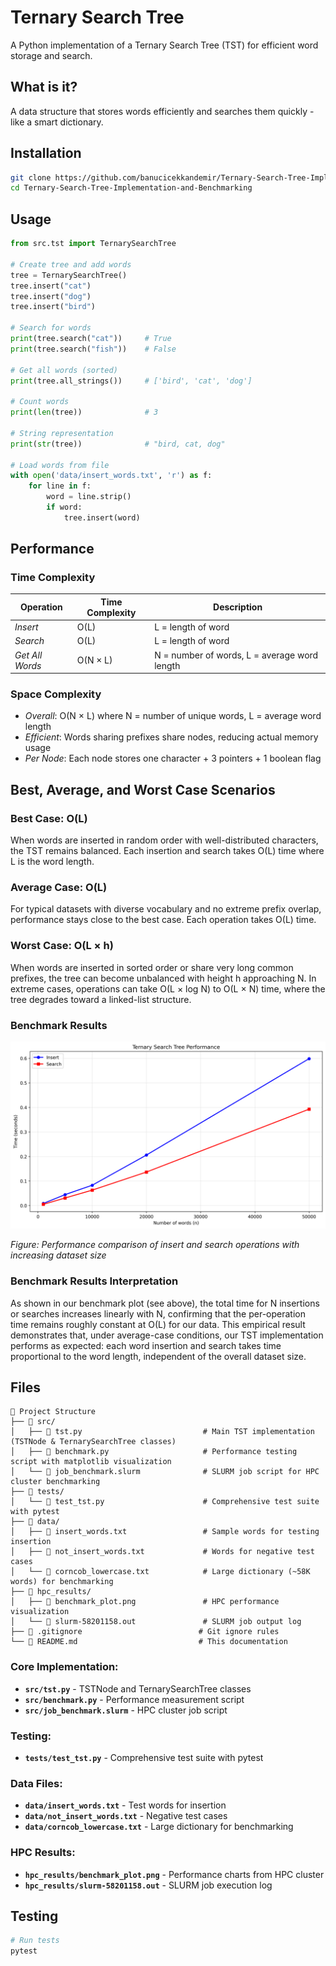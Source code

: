 # Ternary Search Tree

A Python implementation of a Ternary Search Tree (TST) for efficient word storage and search.

## What is it?

A data structure that stores words efficiently and searches them quickly - like a smart dictionary.


## Installation

```bash
git clone https://github.com/banucicekkandemir/Ternary-Search-Tree-Implementation-and-Benchmarking/tree/main
cd Ternary-Search-Tree-Implementation-and-Benchmarking
```
## Usage

```python
from src.tst import TernarySearchTree

# Create tree and add words
tree = TernarySearchTree()
tree.insert("cat")
tree.insert("dog")
tree.insert("bird")

# Search for words
print(tree.search("cat"))     # True
print(tree.search("fish"))    # False

# Get all words (sorted)
print(tree.all_strings())     # ['bird', 'cat', 'dog']

# Count words
print(len(tree))              # 3

# String representation
print(str(tree))              # "bird, cat, dog"

# Load words from file
with open('data/insert_words.txt', 'r') as f:
    for line in f:
        word = line.strip()
        if word:
            tree.insert(word)
```
## Performance

### Time Complexity
| Operation | Time Complexity | Description |
|-----------|----------------|-------------|
| *Insert* | O(L) | L = length of word |
| *Search* | O(L) | L = length of word |
| *Get All Words* | O(N × L) | N = number of words, L = average word length |

### Space Complexity
- *Overall*: O(N × L) where N = number of unique words, L = average word length
- *Efficient*: Words sharing prefixes share nodes, reducing actual memory usage
- *Per Node*: Each node stores one character + 3 pointers + 1 boolean flag

## Best, Average, and Worst Case Scenarios

### Best Case: O(L)
When words are inserted in random order with well-distributed characters, the TST remains balanced. Each insertion and search takes O(L) time where L is the word length.

### Average Case: O(L) 
For typical datasets with diverse vocabulary and no extreme prefix overlap, performance stays close to the best case. Each operation takes O(L) time.

### Worst Case: O(L × h)
When words are inserted in sorted order or share very long common prefixes, the tree can become unbalanced with height h approaching N. In extreme cases, operations can take O(L × log N) to O(L × N) time, where the tree degrades toward a linked-list structure.

### Benchmark Results

![TST Performance Benchmark](hpc_results/benchmark_plot.png)

*Figure: Performance comparison of insert and search operations with increasing dataset size*

### Benchmark Results Interpretation
As shown in our benchmark plot (see above), the total time for N insertions or searches increases linearly with N, confirming that the per-operation time remains roughly constant at O(L) for our data. This empirical result demonstrates that, under average-case conditions, our TST implementation performs as expected: each word insertion and search takes time proportional to the word length, independent of the overall dataset size.

## Files
```
📁 Project Structure
├── 📁 src/
│   ├── 📄 tst.py                           # Main TST implementation (TSTNode & TernarySearchTree classes)
│   ├── 📄 benchmark.py                     # Performance testing script with matplotlib visualization
│   └── 📄 job_benchmark.slurm              # SLURM job script for HPC cluster benchmarking
├── 📁 tests/
│   └── 📄 test_tst.py                      # Comprehensive test suite with pytest
├── 📁 data/
│   ├── 📄 insert_words.txt                 # Sample words for testing insertion
│   ├── 📄 not_insert_words.txt             # Words for negative test cases
│   └── 📄 corncob_lowercase.txt            # Large dictionary (~58K words) for benchmarking
├── 📁 hpc_results/
│   ├── 📄 benchmark_plot.png               # HPC performance visualization
│   └── 📄 slurm-58201158.out               # SLURM job output log
├── 📄 .gitignore                          # Git ignore rules
└── 📄 README.md                           # This documentation
```

### Core Implementation:
- **`src/tst.py`** - TSTNode and TernarySearchTree classes
- **`src/benchmark.py`** - Performance measurement script
- **`src/job_benchmark.slurm`** - HPC cluster job script

### Testing:
- **`tests/test_tst.py`** - Comprehensive test suite with pytest

### Data Files:
- **`data/insert_words.txt`** - Test words for insertion
- **`data/not_insert_words.txt`** - Negative test cases
- **`data/corncob_lowercase.txt`** - Large dictionary for benchmarking

### HPC Results:
- **`hpc_results/benchmark_plot.png`** - Performance charts from HPC cluster
- **`hpc_results/slurm-58201158.out`** - SLURM job execution log

## Testing

```bash
# Run tests
pytest

```